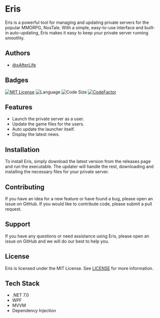 # Eris

Eris is a powerful tool for managing and updating private servers for the popular MMORPG, NosTale. With a simple, easy-to-use interface and built-in auto-updating, Eris makes it easy to keep your private server running smoothly.

## Authors

- [@xAfterLife](https://www.github.com/xAfterLife)

## Badges

[![MIT License](https://img.shields.io/badge/License-MIT-green.svg)](https://choosealicense.com/licenses/mit/) ![Language](https://img.shields.io/github/languages/top/xAfterLife/Eris) ![Code Size](https://img.shields.io/github/languages/code-size/xAfterLife/Eris) [![CodeFactor](https://www.codefactor.io/repository/github/xafterlife/Eris/badge)](https://www.codefactor.io/repository/github/xafterlife/Eris)

## Features

- Launch the private server as a user.
- Update the game files for the users.
- Auto update the launcher itself.
- Display the latest news.

## Installation

To install Eris, simply download the latest version from the releases page and run the executable. The updater will handle the rest, downloading and installing the necessary files for your private server.

## Contributing

If you have an idea for a new feature or have found a bug, please open an issue on GitHub. If you would like to contribute code, please submit a pull request.

## Support

If you have any questions or need assistance using Eris, please open an issue on GitHub and we will do our best to help you.

## License

Eris is licensed under the MIT License. See [LICENSE](LICENSE) for more information.

## Tech Stack

* .NET 7.0
* WPF
* MVVM
* Dependency Injection
